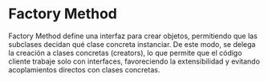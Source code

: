 # Factory Method
Factory Method define una interfaz para crear objetos, permitiendo que las subclases decidan qué clase concreta instanciar.
De este modo, se delega la creación a clases concretas (creators), lo que permite que el código cliente trabaje solo con interfaces, favoreciendo la extensibilidad y evitando acoplamientos directos con clases concretas.